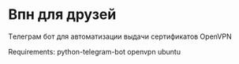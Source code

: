 # Впн для друзей

Tелеграм бот для автоматизации выдачи сертификатов OpenVPN

Requirements:
python-telegram-bot
openvpn
ubuntu